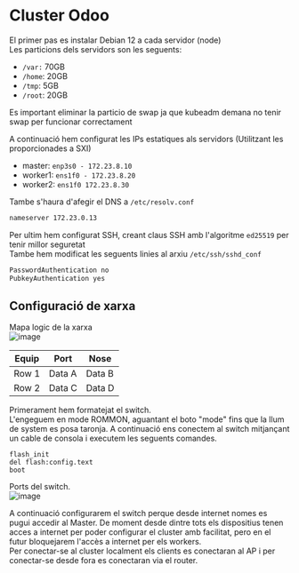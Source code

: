 # Cluster Odoo
El primer pas es instalar Debian 12 a cada servidor (node)\
Les particions dels servidors son les seguents:
- `/var:` 70GB
- `/home`: 20GB
- `/tmp`: 5GB
- `/root`: 20GB

Es important eliminar la particio de swap ja que kubeadm demana no tenir swap per funcionar correctament

A continuació hem configurat les IPs estatiques als servidors (Utilitzant les proporcionades a SXI)
- master: `enp3s0 - 172.23.8.10 `
- worker1: `ens1f0 - 172.23.8.20`
- worker2: `ens1f0 172.23.8.30`

Tambe s'haura d'afegir el DNS a `/etc/resolv.conf`
```bash
nameserver 172.23.0.13
```

Per ultim hem configurat SSH, creant claus SSH amb l'algoritme `ed25519` per tenir millor seguretat\
Tambe hem modificat les seguents linies al arxiu `/etc/ssh/sshd_conf`
```bash
PasswordAuthentication no
PubkeyAuthentication yes
```

## Configuració de xarxa
Mapa logic de la xarxa\
![image](https://github.com/user-attachments/assets/b023f1ad-d816-4489-81e8-406b44a11bd7)

| Equip | Port | Nose |
|----------|----------|----------|
| Row 1    | Data A   | Data B   |
| Row 2    | Data C   | Data D   |

Primerament hem formatejat el switch.\
L'engeguem en mode ROMMON, aguantant el boto "mode" fins que la llum de system es posa taronja. A continuació ens conectem al switch mitjançant un cable de consola i executem les seguents comandes.
```
flash_init
del flash:config.text
boot
```
Ports del switch.\
![image](https://github.com/user-attachments/assets/1718e2aa-2cf2-42c4-b451-2d0f54e9d919)

A continuació configurarem el switch perque desde internet nomes es pugui accedir al Master. De moment desde dintre tots els dispositius tenen acces a internet per poder configurar el cluster amb facilitat, pero en el futur bloquejarem l'accès a internet per els workers.\
Per conectar-se al cluster localment els clients es conectaran al AP i per conectar-se desde fora es conectaran via el router.
